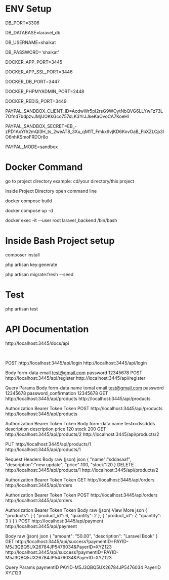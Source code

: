 
# ENV Setup
DB_PORT=3306

DB_DATABASE=laravel_db

DB_USERNAME=shaikat

DB_PASSWORD='shaikat'


DOCKER_APP_PORT=3445

DOCKER_APP_SSL_PORT=3446

DOCKER_DB_PORT=3447

DOCKER_PHPMYADMIN_PORT=2448

DOCKER_REDIS_PORT=3449

PAYPAL_SANDBOX_CLIENT_ID=AcdwWr5pI2rsG9WOytNbQVG6LLYwFz73L7Ofnd7bdpzvJMjUOKkGco757sLK3YrJJkeKaOvoCA7KoeHl


PAYPAL_SANDBOX_SECRET=EB_-zPD1AxYfh2mQI3H_ts_2weAT8_3Xu_qM1T_Fmkx9vjKD6KovOaB_FbXZLCp3lO6nhKSmoFRDOr8o


PAYPAL_MODE=sandbox

# Docker Command
go to project directory example: cd/your directory/this project

Inside Project Directory open command line

docker compose build

docker compose up -d

docker exec -it --user root laravel_backend /bin/bash

# Inside Bash Project setup

composer install

php artisan key:generate

php artisan migrate:fresh --seed

# Test
php artisan test
# API Documentation

http://localhost:3445/docs/api




﻿

POST
http://localhost:3445/api/login
http://localhost:3445/api/login
﻿

Body
form-data
email
test@gmail.com
password
12345678
POST
http://localhost:3445/api/register
http://localhost:3445/api/register
﻿

Query Params
Body
form-data
name
tomal
email
test@gmail.com
password
12345678
password_confirmation
12345678
GET
http://localhost:3445/api/products
http://localhost:3445/api/products
﻿

Authorization
Bearer Token
Token
<token>
POST
http://localhost:3445/api/products
http://localhost:3445/api/products
﻿

Authorization
Bearer Token
Token
<token>
Body
form-data
name
testxcdssddds
description
description
price
120
stock
200
GET
http://localhost:3445/api/products/2
http://localhost:3445/api/products/2
﻿

PUT
http://localhost:3445/api/products/1
http://localhost:3445/api/products/1
﻿

Request Headers
Body
raw (json)
json
{
"name":"sddasaaf",
"description":"new update",
"price":100,
"stock":20
}
DELETE
http://localhost:3445/api/products/1
http://localhost:3445/api/products/2
﻿

Authorization
Bearer Token
Token
<token>
GET
http://localhost:3445/api/orders
http://localhost:3445/api/orders
﻿

Authorization
Bearer Token
Token
<token>
POST
http://localhost:3445/api/orders
http://localhost:3445/api/orders
﻿

Authorization
Bearer Token
Token
<token>
Body
raw (json)
View More
json
{
"products": [
{
"product_id": 6,
"quantity": 2
},
{
"product_id": 7,
"quantity": 3
}
]
}
POST
http://localhost:3445/api/payment
http://localhost:3445/api/payment
﻿

Body
raw (json)
json
{
"amount": "50.00",
"description": "Laravel Book"
}
GET
http://localhost:3445/api/success?paymentID=PAYID-M5J3QBQ5UX26784JP5476034&PayerID=XYZ123
http://localhost:3445/api/success?paymentID=PAYID-M5J3QBQ5UX26784JP5476034&PayerID=XYZ123
﻿

Query Params
paymentID
PAYID-M5J3QBQ5UX26784JP5476034
PayerID
XYZ123

